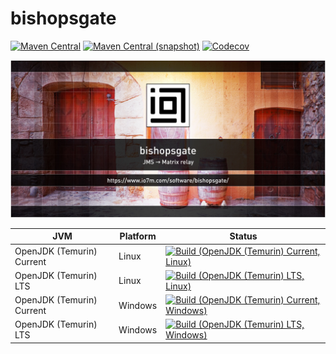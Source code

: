 bishopsgate
===

[![Maven Central](https://img.shields.io/maven-central/v/com.io7m.bishopsgate/com.io7m.bishopsgate.svg?style=flat-square)](http://search.maven.org/#search%7Cga%7C1%7Cg%3A%22com.io7m.bishopsgate%22)
[![Maven Central (snapshot)](https://img.shields.io/nexus/s/https/s01.oss.sonatype.org/com.io7m.bishopsgate/com.io7m.bishopsgate.svg?style=flat-square)](https://s01.oss.sonatype.org/content/repositories/snapshots/com/io7m/bishopsgate/)
[![Codecov](https://img.shields.io/codecov/c/github/io7m/bishopsgate.svg?style=flat-square)](https://codecov.io/gh/io7m/bishopsgate)

![bishopsgate](./src/site/resources/bishopsgate.jpg?raw=true)

| JVM | Platform | Status |
|-----|----------|--------|
| OpenJDK (Temurin) Current | Linux | [![Build (OpenJDK (Temurin) Current, Linux)](https://img.shields.io/github/workflow/status/io7m/bishopsgate/main.linux.temurin.current)](https://github.com/io7m/bishopsgate/actions?query=workflow%3Amain.linux.temurin.current)|
| OpenJDK (Temurin) LTS | Linux | [![Build (OpenJDK (Temurin) LTS, Linux)](https://img.shields.io/github/workflow/status/io7m/bishopsgate/main.linux.temurin.lts)](https://github.com/io7m/bishopsgate/actions?query=workflow%3Amain.linux.temurin.lts)|
| OpenJDK (Temurin) Current | Windows | [![Build (OpenJDK (Temurin) Current, Windows)](https://img.shields.io/github/workflow/status/io7m/bishopsgate/main.windows.temurin.current)](https://github.com/io7m/bishopsgate/actions?query=workflow%3Amain.windows.temurin.current)|
| OpenJDK (Temurin) LTS | Windows | [![Build (OpenJDK (Temurin) LTS, Windows)](https://img.shields.io/github/workflow/status/io7m/bishopsgate/main.windows.temurin.lts)](https://github.com/io7m/bishopsgate/actions?query=workflow%3Amain.windows.temurin.lts)|
